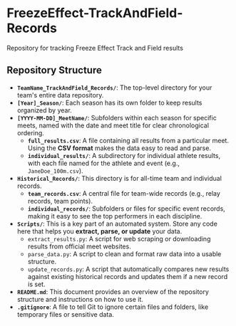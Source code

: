 # FreezeEffect-TrackAndField-Records
Repository for tracking Freeze Effect Track and Field results

## Repository Structure

* **`TeamName_TrackAndField_Records/`**: The top-level directory for your team's entire data repository.
* **`[Year]_Season/`**: Each season has its own folder to keep results organized by year.
* **`[YYYY-MM-DD]_MeetName/`**: Subfolders within each season for specific meets, named with the date and meet title for clear chronological ordering.
    * **`full_results.csv`**: A file containing all results from a particular meet. Using the **CSV format** makes the data easy to read and parse.
    * **`individual_results/`**: A subdirectory for individual athlete results, with each file named for the athlete and event (e.g., `JaneDoe_100m.csv`).
* **`Historical_Records/`**: This directory is for all-time team and individual records.
    * **`team_records.csv`**: A central file for team-wide records (e.g., relay records, team points).
    * **`individual_records/`**: Subfolders or files for specific event records, making it easy to see the top performers in each discipline.
* **`Scripts/`**: This is a key part of an automated system. Store any code here that helps you **extract, parse, or update** your data.
    * `extract_results.py`: A script for web scraping or downloading results from official meet websites.
    * `parse_data.py`: A script to clean and format raw data into a usable structure.
    * `update_records.py`: A script that automatically compares new results against existing historical records and updates them if a new record is set.
* **`README.md`**: This document provides an overview of the repository structure and instructions on how to use it.
* **`.gitignore`**: A file to tell Git to ignore certain files and folders, like temporary files or sensitive data.
